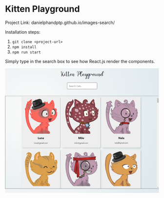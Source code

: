 # Kitten Playground

Project Link: danielphandptp.github.io/images-search/

Installation steps:
1. `git clone <project-url>`
2. `npm install`
3. `npm run start`

Simply type in the search box to see how React.js render the components.

![project-demographics](./photos/demo-photo-1.png)